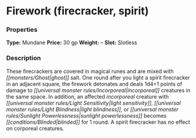 ﻿---
Title: "Firework (firecracker, spirit)"
Type: "Mundane"
Price: "30 gp"
Weight: "–"
Slot: "Slotless"
Description: |
  "These firecrackers are covered in magical runes and are mixed with ghost salt. One round after you light a spirit firecracker in an adjacent square, the firework detonates and deals 1d4+1 points of damage to incorporeal creatures in the same space. In addition, an affected incorporeal creature with light sensitivity, light blindness, or sunlight powerlessness becomes blinded for 1 round. A spirit firecracker has no effect on corporeal creatures."
Sources: "['Alchemy Manual']"
---

# Firework (firecracker, spirit)

### Properties

**Type:** Mundane **Price:** 30 gp **Weight:** – **Slot:** Slotless

### Description

These firecrackers are covered in magical runes and are mixed with _[[monsters/Ghost|ghost]]_ salt. One round after you light a spirit firecracker in an adjacent square, the firework detonates and deals 1d4+1 points of damage to _[[universal monster rules/Incorporeal|incorporeal]]_ creatures in the same space. In addition, an affected _incorporeal_ creature with _[[universal monster rules/Light Sensitivity|light sensitivity]]_, _[[universal monster rules/Light Blindness|light blindness]]_, or _[[universal monster rules/Sunlight Powerlessness|sunlight powerlessness]]_ becomes _[[conditions/Blinded|blinded]]_ for 1 round. A spirit firecracker has no effect on corporeal creatures.

